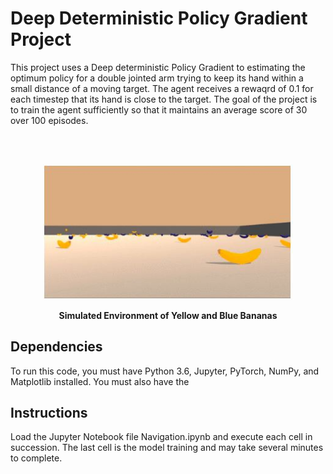 # Deep Deterministic Policy Gradient Project

This project uses a Deep deterministic Policy Gradient to estimating the optimum policy for a double jointed arm trying to keep its hand within a small distance of a moving target.  The agent receives a rewaqrd of 0.1 for each timestep that its hand is close to the target.  The goal of the project is to train the agent sufficiently so that it maintains an average score of 30 over 100 episodes.


<br />
<br />
<p align="center"><img src="https://github.com/TheOnceAndFutureSmalltalker/deep_q_learning_navigation/blob/master/images/environment.JPG" width="400px" /> </p>
<p align="center"><b>Simulated Environment of Yellow and Blue Bananas</b></p>



## Dependencies

To run this code, you must have Python 3.6, Jupyter, PyTorch, NumPy, and Matplotlib installed.  You must also have the 

## Instructions

Load the Jupyter Notebook file Navigation.ipynb and execute each cell in succession.  The last cell is the model training and may take several minutes to complete.
